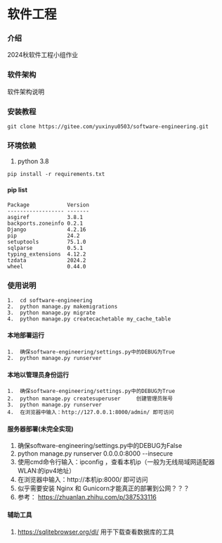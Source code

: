 # 软件工程

### 介绍
2024秋软件工程小组作业
### 软件架构
软件架构说明

### 安装教程
```commandline
git clone https://gitee.com/yuxinyu0503/software-engineering.git
```
### 环境依赖
1.  python 3.8
```shell
pip install -r requirements.txt
```

#### pip list
```shell
Package            Version
------------------ -------
asgiref            3.8.1
backports.zoneinfo 0.2.1
Django             4.2.16
pip                24.2
setuptools         75.1.0
sqlparse           0.5.1
typing_extensions  4.12.2
tzdata             2024.2
wheel              0.44.0
```

### 使用说明
```shell
1.  cd software-engineering
2.  python manage.py makemigrations
3.  python manage.py migrate
4.  python manage.py createcachetable my_cache_table
```
#### 本地部署运行
```shell
1.  确保software-engineering/settings.py中的DEBUG为True
2.  python manage.py runserver
```
#### 本地以管理员身份运行
```shell
1.  确保software-engineering/settings.py中的DEBUG为True
2.  python manage.py createsuperuser     创建管理员账号
3.  python manage.py runserver
4.  在浏览器中输入：http://127.0.0.1:8000/admin/ 即可访问
```
#### 服务器部署(未完全实现)
1.  确保software-engineering/settings.py中的DEBUG为False
2.  python manage.py runserver 0.0.0.0:8000 --insecure
3.  使用cmd命令行输入：ipconfig ，查看本机ip（一般为无线局域网适配器 WLAN:的ipv4地址）
4.  在浏览器中输入：http://本机ip:8000/ 即可访问
5.  似乎需要安装 Nginx 和 Gunicorn才能真正的部署到公网？？？
6.  参考： https://zhuanlan.zhihu.com/p/387533116

#### 辅助工具
1.  https://sqlitebrowser.org/dl/   用于下载查看数据库的工具